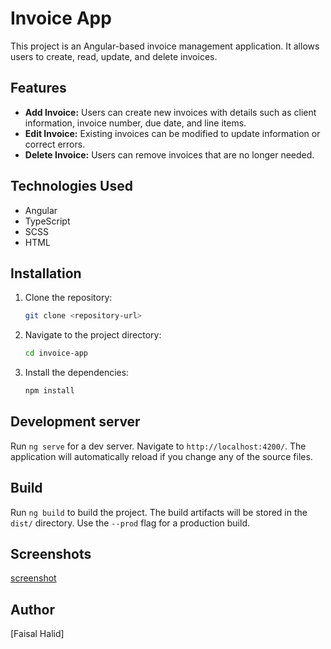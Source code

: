 # Invoice App

This project is an Angular-based invoice management application. It allows users to create, read, update, and delete invoices.

## Features

*   **Add Invoice:** Users can create new invoices with details such as client information, invoice number, due date, and line items.
*   **Edit Invoice:** Existing invoices can be modified to update information or correct errors.
*   **Delete Invoice:** Users can remove invoices that are no longer needed.

## Technologies Used

*   Angular
*   TypeScript
*   SCSS
*   HTML

## Installation

1.  Clone the repository:

    ```bash
    git clone <repository-url>
    ```
2.  Navigate to the project directory:

    ```bash
    cd invoice-app
    ```
3.  Install the dependencies:

    ```bash
    npm install
    ```

## Development server

Run `ng serve` for a dev server. Navigate to `http://localhost:4200/`. The application will automatically reload if you change any of the source files.

## Build

Run `ng build` to build the project. The build artifacts will be stored in the `dist/` directory. Use the `--prod` flag for a production build.

## Screenshots

[screenshot](./src/assets/screenshot.png)

## Author

[Faisal Halid]
